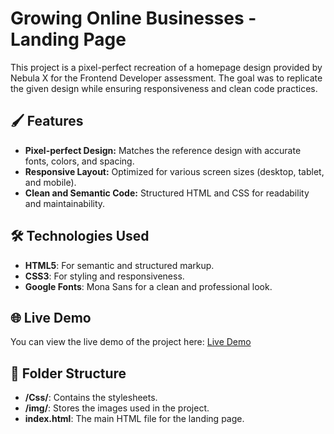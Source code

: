 # Growing Online Businesses - Landing Page  

This project is a pixel-perfect recreation of a homepage design provided by Nebula X for the Frontend Developer assessment. The goal was to replicate the given design while ensuring responsiveness and clean code practices.  

## 🖌️ Features  
- **Pixel-perfect Design:** Matches the reference design with accurate fonts, colors, and spacing.  
- **Responsive Layout:** Optimized for various screen sizes (desktop, tablet, and mobile).  
- **Clean and Semantic Code:** Structured HTML and CSS for readability and maintainability.  

## 🛠️ Technologies Used  
- **HTML5**: For semantic and structured markup.  
- **CSS3**: For styling and responsiveness.  
- **Google Fonts**: Mona Sans for a clean and professional look.  

## 🌐 Live Demo  
You can view the live demo of the project here: [Live Demo](https://ahmedsayud.github.io/Landing-Page-/)

## 📂 Folder Structure  
- **/Css/**: Contains the stylesheets.  
- **/img/**: Stores the images used in the project.  
- **index.html**: The main HTML file for the landing page.
